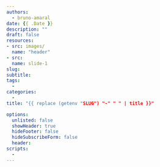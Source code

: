 ```yaml
---
authors:
  - bruno-amaral
date: {{ .Date }}
description: ""
draft: false
resources: 
- src: images/
  name: "header"
- src:
  name: slide-1
slug:
subtitle: 
tags: 
  - 
categories: 
  - 
title: "{{ replace (getenv "SLUG") "-" " " | title }}"

options:
  unlisted: false
  showHeader: true
  hideFooter: false
  hideSubscribeForm: false
  header:
scripts:
  -
---
```

